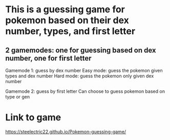 # This is a guessing game for pokemon based on their dex number, types, and first letter
2 gamemodes: one for guessing based on dex number, one for first letter
----------------------------------------
Gamemode 1: guess by dex number
  Easy mode: guess the pokemon given types and dex number
  Hard mode: guess the pokemon only given dex number

Gamemode 2: guess by first letter
  Can choose to guess pokemon based on type or gen

# Link to game
https://steelectric22.github.io/Pokemon-guessing-game/
